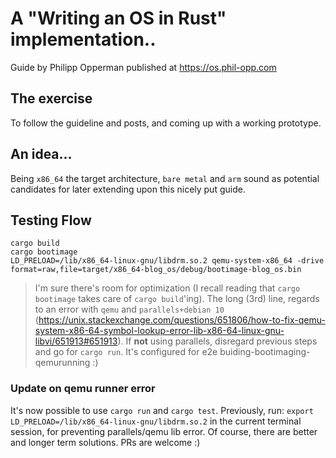 # A "Writing an OS in Rust" implementation..
Guide by Philipp Opperman published at https://os.phil-opp.com

## The exercise
To follow the guideline and posts, and coming up with a working prototype.

## An idea...
Being `x86_64` the target architecture, `bare metal` and `arm` sound as potential candidates for later extending upon this nicely put guide.

## Testing Flow

```
cargo build
cargo bootimage
LD_PRELOAD=/lib/x86_64-linux-gnu/libdrm.so.2 qemu-system-x86_64 -drive format=raw,file=target/x86_64-blog_os/debug/bootimage-blog_os.bin
```

> I'm sure there's room for optimization (I recall reading that `cargo bootimage` takes care of `cargo build`'ing). The long (3rd) line, regards to an error with `qemu` and `parallels+debian 10` (https://unix.stackexchange.com/questions/651806/how-to-fix-qemu-system-x86-64-symbol-lookup-error-lib-x86-64-linux-gnu-libvi/651913#651913). If **not** using parallels, disregard previous steps and go for `cargo run`. It's configured for e2e buiding-bootimaging-qemurunning :)

### Update on qemu runner error
It's now possible to use `cargo run` and `cargo test`. Previously, run: `export LD_PRELOAD=/lib/x86_64-linux-gnu/libdrm.so.2` in the current terminal session, for preventing parallels/qemu lib error. Of course, there are better and longer term solutions. PRs are welcome :)
